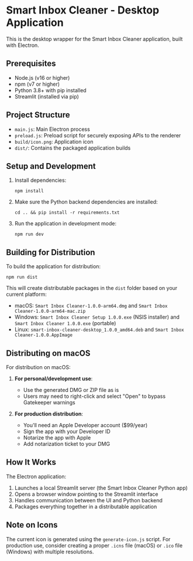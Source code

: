 # Smart Inbox Cleaner - Desktop Application

This is the desktop wrapper for the Smart Inbox Cleaner application, built with Electron.

## Prerequisites

- Node.js (v16 or higher)
- npm (v7 or higher)
- Python 3.8+ with pip installed
- Streamlit (installed via pip)

## Project Structure

- `main.js`: Main Electron process
- `preload.js`: Preload script for securely exposing APIs to the renderer
- `build/icon.png`: Application icon
- `dist/`: Contains the packaged application builds

## Setup and Development

1. Install dependencies:
   ```
   npm install
   ```

2. Make sure the Python backend dependencies are installed:
   ```
   cd .. && pip install -r requirements.txt
   ```

3. Run the application in development mode:
   ```
   npm run dev
   ```

## Building for Distribution

To build the application for distribution:

```
npm run dist
```

This will create distributable packages in the `dist` folder based on your current platform:

- macOS: `Smart Inbox Cleaner-1.0.0-arm64.dmg` and `Smart Inbox Cleaner-1.0.0-arm64-mac.zip` 
- Windows: `Smart Inbox Cleaner Setup 1.0.0.exe` (NSIS installer) and `Smart Inbox Cleaner 1.0.0.exe` (portable)
- Linux: `smart-inbox-cleaner-desktop_1.0.0_amd64.deb` and `Smart Inbox Cleaner-1.0.0.AppImage`

## Distributing on macOS

For distribution on macOS:

1. **For personal/development use**:
   - Use the generated DMG or ZIP file as is
   - Users may need to right-click and select "Open" to bypass Gatekeeper warnings

2. **For production distribution**:
   - You'll need an Apple Developer account ($99/year)
   - Sign the app with your Developer ID
   - Notarize the app with Apple
   - Add notarization ticket to your DMG

## How It Works

The Electron application:

1. Launches a local Streamlit server (the Smart Inbox Cleaner Python app)
2. Opens a browser window pointing to the Streamlit interface
3. Handles communication between the UI and Python backend
4. Packages everything together in a distributable application

## Note on Icons

The current icon is generated using the `generate-icon.js` script. For production use, consider creating a proper `.icns` file (macOS) or `.ico` file (Windows) with multiple resolutions. 